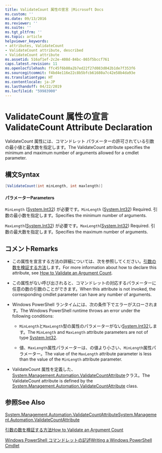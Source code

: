 ```yaml
---
title: ValidateCount 属性の宣言 |Microsoft Docs
ms.custom: ''
ms.date: 09/13/2016
ms.reviewer: ''
ms.suite: ''
ms.tgt_pltfrm: ''
ms.topic: article
helpviewer_keywords:
- attributes, ValidateCount
- ValidateCount attribute, described
- ValidateCount attribute
ms.assetid: 516af1ef-2c2e-408d-84bc-865f5bccf761
caps.latest.revision: 11
ms.openlocfilehash: ffc45f6b80a2b7ed22f27d083d042b1de7f353f6
ms.sourcegitcommit: f4bd4e116e22c8b5bfcb61680a7c42e58b4da93e
ms.translationtype: HT
ms.contentlocale: ja-JP
ms.lasthandoff: 04/22/2019
ms.locfileid: "59983900"
---
```

# <a name="validatecount-attribute-declaration"></a><span data-ttu-id="14ceb-102">ValidateCount 属性の宣言</span><span class="sxs-lookup"><span data-stu-id="14ceb-102">ValidateCount Attribute Declaration</span></span>

<span data-ttu-id="14ceb-103">ValidateCount 属性には、コマンドレット パラメーターの許可されている引数の最小値と最大数を指定します。</span><span class="sxs-lookup"><span data-stu-id="14ceb-103">The ValidateCount attribute specifies the minimum and maximum number of arguments allowed for a cmdlet parameter.</span></span>

## <a name="syntax"></a><span data-ttu-id="14ceb-104">構文</span><span class="sxs-lookup"><span data-stu-id="14ceb-104">Syntax</span></span>

```csharp
[ValidateCount(int minLength, int maxlength)]
```

#### <a name="parameters"></a><span data-ttu-id="14ceb-105">パラメーター</span><span class="sxs-lookup"><span data-stu-id="14ceb-105">Parameters</span></span>

<span data-ttu-id="14ceb-106">`MinLength` ([System.Int32][]) が必要です。</span><span class="sxs-lookup"><span data-stu-id="14ceb-106">`MinLength` ([System.Int32][]) Required.</span></span> <span data-ttu-id="14ceb-107">引数の最小数を指定します。</span><span class="sxs-lookup"><span data-stu-id="14ceb-107">Specifies the minimum number of arguments.</span></span>

<span data-ttu-id="14ceb-108">`MaxLength`([System.Int32][]) が必要です。</span><span class="sxs-lookup"><span data-stu-id="14ceb-108">`MaxLength`([System.Int32][]) Required.</span></span> <span data-ttu-id="14ceb-109">引数の最大数を指定します。</span><span class="sxs-lookup"><span data-stu-id="14ceb-109">Specifies the maximum number of arguments.</span></span>

## <a name="remarks"></a><span data-ttu-id="14ceb-110">コメント</span><span class="sxs-lookup"><span data-stu-id="14ceb-110">Remarks</span></span>

- <span data-ttu-id="14ceb-111">この属性を宣言する方法の詳細については、次を参照してください。[引数の数を検証する方法][]します。</span><span class="sxs-lookup"><span data-stu-id="14ceb-111">For more information about how to declare this attribute, see [How to Validate an Argument Count][].</span></span>

- <span data-ttu-id="14ceb-112">この属性がない呼び出されると、コマンドレットの対応するパラメーターに任意の数の引数のことができます。</span><span class="sxs-lookup"><span data-stu-id="14ceb-112">When this attribute is not invoked, the corresponding cmdlet parameter can have any number of arguments.</span></span>

- <span data-ttu-id="14ceb-113">Windows PowerShell ランタイムには、次の条件下でエラーがスローされます。</span><span class="sxs-lookup"><span data-stu-id="14ceb-113">The Windows PowerShell runtime throws an error under the following conditions:</span></span>

    - <span data-ttu-id="14ceb-114">`MinLength`と`MaxLength`型の属性のパラメーターがない[System.Int32][]します。</span><span class="sxs-lookup"><span data-stu-id="14ceb-114">The `MinLength` and `MaxLength` attribute parameters are not of type [System.Int32][].</span></span>

    - <span data-ttu-id="14ceb-115">値、`MaxLength`属性パラメーターは、の値より小さい、`MinLength`属性パラメーター。</span><span class="sxs-lookup"><span data-stu-id="14ceb-115">The value of the `MaxLength` attribute parameter is less than the value of the `MinLength` attribute parameter.</span></span>

- <span data-ttu-id="14ceb-116">ValidateCount 属性を定義した、 [System.Management.Automation.ValidateCountAttribute][]クラス。</span><span class="sxs-lookup"><span data-stu-id="14ceb-116">The ValidateCount attribute is defined by the [System.Management.Automation.ValidateCountAttribute][] class.</span></span>

## <a name="see-also"></a><span data-ttu-id="14ceb-117">参照</span><span class="sxs-lookup"><span data-stu-id="14ceb-117">See Also</span></span>

<span data-ttu-id="14ceb-118">[System.Management.Automation.ValidateCountAttribute][]</span><span class="sxs-lookup"><span data-stu-id="14ceb-118">[System.Management.Automation.ValidateCountAttribute][]</span></span>

<span data-ttu-id="14ceb-119">[引数の数を検証する方法][]</span><span class="sxs-lookup"><span data-stu-id="14ceb-119">[How to Validate an Argument Count][]</span></span>

<span data-ttu-id="14ceb-120">[Windows PowerShell コマンドレットの記述][]</span><span class="sxs-lookup"><span data-stu-id="14ceb-120">[Writing a Windows PowerShell Cmdlet][]</span></span>

[引数の数を検証する方法]: how-to-validate-an-argument-count.md
[How to Validate an Argument Count]: how-to-validate-an-argument-count.md
[Windows PowerShell コマンドレットの記述]: writing-a-windows-powershell-cmdlet.md
[Writing a Windows PowerShell Cmdlet]: writing-a-windows-powershell-cmdlet.md

[System.Int32]: /dotnet/api/System.Int32
[System.Management.Automation.ValidateCountAttribute]: /dotnet/api/System.Management.Automation.ValidateCountAttribute
